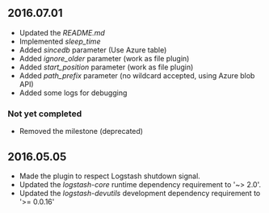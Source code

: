 ## 2016.07.01
* Updated the *README.md*
* Implemented *sleep_time*
* Added *sincedb* parameter (Use Azure table)
* Added *ignore_older* parameter (work as file plugin)
* Added *start_position* parameter (work as file plugin)
* Added *path_prefix* parameter (no wildcard accepted, using Azure blob API)
* Added some logs for debugging

### Not yet completed
* Removed the milestone (deprecated)

## 2016.05.05
* Made the plugin to respect Logstash shutdown signal.
* Updated the *logstash-core* runtime dependency requirement to '~> 2.0'.
* Updated the *logstash-devutils* development dependency requirement to '>= 0.0.16'